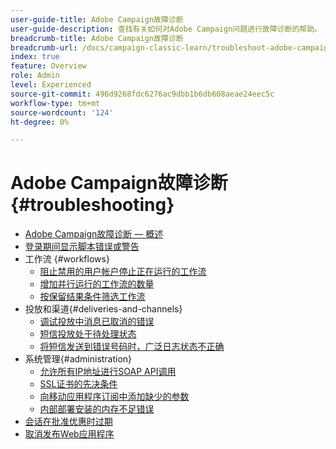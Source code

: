 ```yaml
---
user-guide-title: Adobe Campaign故障诊断
user-guide-description: 查找有关如何对Adobe Campaign问题进行故障诊断的帮助。
breadcrumb-title: Adobe Campaign故障诊断
breadcrumb-url: /docs/campaign-classic-learn/troubleshoot-adobe-campaign/overview.html
index: true
feature: Overview
role: Admin
level: Experienced
source-git-commit: 496d9268fdc6276ac9dbb1b6db608aeae24eec5c
workflow-type: tm+mt
source-wordcount: '124'
ht-degree: 0%

---
```



# Adobe Campaign故障诊断 {#troubleshooting}

+ [Adobe Campaign故障诊断 — 概述](/help/troubleshoot-adobe-campaign/overview.md)
+ [登录期间显示脚本错误或警告](/help/troubleshoot-adobe-campaign/script-error-during-login-errors.md)
+ 工作流 {#workflows}
   + [阻止禁用的用户帐户停止正在运行的工作流](/help/troubleshoot-adobe-campaign/prevent-disabled-accounts-from-stopping-workflow.md)
   + [增加并行运行的工作流的数量](/help/troubleshoot-adobe-campaign/increase-parallel-workflows.md)
   + [按保留结果条件筛选工作流](/help/troubleshoot-adobe-campaign/keep-result-workflow.md)
+ 投放和渠道{#deliveries-and-channels}
   + [调试投放中消息已取消的错误](/help/troubleshoot-adobe-campaign/message-cancelled-error.md)
   + [短信投放处于待处理状态](/help/troubleshoot-adobe-campaign/resolve-pending-state-sms-delivery.md)
   + [将短信发送到错误号码时，广泛日志状态不正确](/help/troubleshoot-adobe-campaign/sms-broad-log.md)
+ 系统管理{#administration}
   + [允许所有IP地址进行SOAP API调用](/help/troubleshoot-adobe-campaign/allow-all-ip-address-to-make-soap-calls.md)
   + [SSL证书的先决条件](/help/troubleshoot-adobe-campaign/ssl-pre-requisites.md)
   + [向移动应用程序订阅中添加缺少的参数](/help/troubleshoot-adobe-campaign/missing-parameters-app-subscription.md)
   + [内部部署安装的内存不足错误](/help/troubleshoot-adobe-campaign/troubleshooting-memory-issues.md)
+ [会话在批准优惠时过期](/help/troubleshoot-adobe-campaign/session-expired-approving-offer.md)
+ [取消发布Web应用程序](/help/troubleshoot-adobe-campaign/unpublish-web-application.md)